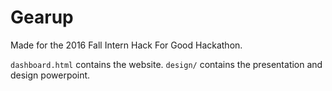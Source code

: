 # Gearup

Made for the 2016 Fall Intern Hack For Good Hackathon.

`dashboard.html` contains the website.
`design/` contains the presentation and design powerpoint.